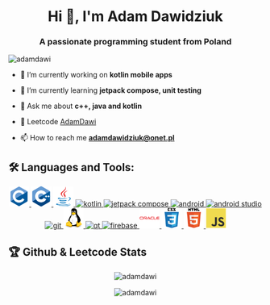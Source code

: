 <h1 align="center">Hi 👋, I'm Adam Dawidziuk</h1>
<h3 align="center">A passionate programming student from Poland</h3>

<p align="left"> <img src="https://komarev.com/ghpvc/?username=adamdawi&label=Profile%20views&color=0e75b6&style=flat" alt="adamdawi" /> </p>

- 🔭 I’m currently working on **kotlin mobile apps**

- 🌱 I’m currently learning **jetpack compose, unit testing**

- 💬 Ask me about **c++, java and kotlin**
  
- 🧩 Leetcode [AdamDawi](https://leetcode.com/AdamDawi/)

- 📫 How to reach me **adamdawidziuk@onet.pl**

<p align="left">
</p>

<h2 align="left">🛠 Languages and Tools:</h2>
<p align="center"> 
  <a href="https://www.cprogramming.com/" target="_blank" rel="noreferrer"> <img src="https://raw.githubusercontent.com/devicons/devicon/master/icons/c/c-original.svg" alt="c" width="40" height="40"/> </a> 
  <a href="https://www.w3schools.com/cpp/" target="_blank" rel="noreferrer"> <img src="https://raw.githubusercontent.com/devicons/devicon/master/icons/cplusplus/cplusplus-original.svg" alt="cplusplus" width="40" height="40"/> </a>
  <a href="https://www.java.com" target="_blank" rel="noreferrer"> <img src="https://raw.githubusercontent.com/devicons/devicon/master/icons/java/java-original.svg" alt="java" width="40" height="40"/> </a>
  <a href="https://kotlinlang.org" target="_blank" rel="noreferrer"> <img src="https://www.vectorlogo.zone/logos/kotlinlang/kotlinlang-icon.svg" alt="kotlin" width="40" height="40"/> </a> 
  <a href="https://developer.android.com/develop/ui/compose" target="_blank" rel="noreferrer"> <img src="https://developer.android.com/static/images/spot-icons/jetpack-compose.svg" alt="jetpack compose" width="40" height="40"/> </a> 
  <a href="https://developer.android.com" target="_blank" rel="noreferrer"> <img src="https://cdn-icons-png.flaticon.com/512/174/174836.png" alt="android" width="40" height="40"/> </a> 
  <a href="https://developer.android.com/studio" target="_blank" rel="noreferrer"> <img src="https://uxwing.com/wp-content/themes/uxwing/download/brands-and-social-media/android-studio-icon.png" alt="android studio" width="40" height="40"/> </a> 
  <a href="https://git-scm.com/" target="_blank" rel="noreferrer"> <img src="https://www.vectorlogo.zone/logos/git-scm/git-scm-icon.svg" alt="git" width="40" height="40"/> </a> 
  <a href="https://www.linux.org/" target="_blank" rel="noreferrer"> <img src="https://raw.githubusercontent.com/devicons/devicon/master/icons/linux/linux-original.svg" alt="linux" width="40" height="40"/> </a>  
  <a href="https://www.qt.io/" target="_blank" rel="noreferrer"> <img src="https://upload.wikimedia.org/wikipedia/commons/0/0b/Qt_logo_2016.svg" alt="qt" width="40" height="40"/> </a>
  <a href="https://firebase.google.com/" target="_blank" rel="noreferrer"> <img src="https://www.vectorlogo.zone/logos/firebase/firebase-icon.svg" alt="firebase" width="40" height="40"/> </a> 
  <a href="https://www.oracle.com/" target="_blank" rel="noreferrer"> <img src="https://raw.githubusercontent.com/devicons/devicon/master/icons/oracle/oracle-original.svg" alt="oracle" width="40" height="40"/> </a> 
  <a href="https://www.w3schools.com/css/" target="_blank" rel="noreferrer"> <img src="https://raw.githubusercontent.com/devicons/devicon/master/icons/css3/css3-original-wordmark.svg" alt="css3" width="40" height="40"/> </a>
  <a href="https://www.w3.org/html/" target="_blank" rel="noreferrer"> <img src="https://raw.githubusercontent.com/devicons/devicon/master/icons/html5/html5-original-wordmark.svg" alt="html5" width="40" height="40"/> </a>
  <a href="https://developer.mozilla.org/en-US/docs/Web/JavaScript" target="_blank" rel="noreferrer"> <img src="https://raw.githubusercontent.com/devicons/devicon/master/icons/javascript/javascript-original.svg" alt="javascript" width="40" height="40"/> </a> </p>
  
<h2>🏆 Github & Leetcode Stats </h2>
<p align="center"><img align="center" src="https://github-readme-streak-stats.herokuapp.com/?user=adamdawi&theme=dark" alt="adamdawi" /></p>
<p align="center"><img align="center" src="https://leetcard.jacoblin.cool/AdamDawi?ext=heatmap" alt="adamdawi" /></p>
